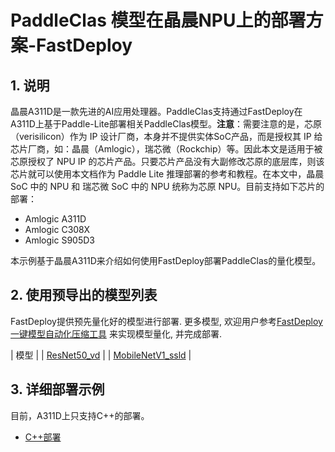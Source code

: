 # PaddleClas 模型在晶晨NPU上的部署方案-FastDeploy

## 1. 说明  

晶晨A311D是一款先进的AI应用处理器。PaddleClas支持通过FastDeploy在A311D上基于Paddle-Lite部署相关PaddleClas模型。**注意**：需要注意的是，芯原（verisilicon）作为 IP 设计厂商，本身并不提供实体SoC产品，而是授权其 IP 给芯片厂商，如：晶晨（Amlogic），瑞芯微（Rockchip）等。因此本文是适用于被芯原授权了 NPU IP 的芯片产品。只要芯片产品没有大副修改芯原的底层库，则该芯片就可以使用本文档作为 Paddle Lite 推理部署的参考和教程。在本文中，晶晨 SoC 中的 NPU 和 瑞芯微 SoC 中的 NPU 统称为芯原 NPU。目前支持如下芯片的部署：
- Amlogic A311D
- Amlogic C308X
- Amlogic S905D3

本示例基于晶晨A311D来介绍如何使用FastDeploy部署PaddleClas的量化模型。

## 2. 使用预导出的模型列表  

FastDeploy提供预先量化好的模型进行部署. 更多模型, 欢迎用户参考[FastDeploy 一键模型自动化压缩工具](https://github.com/PaddlePaddle/FastDeploy/tree/develop/tools/common_tools/auto_compression) 来实现模型量化, 并完成部署.

| 模型                 |
| [ResNet50_vd](https://bj.bcebos.com/paddlehub/fastdeploy/resnet50_vd_ptq.tar)            |
| [MobileNetV1_ssld](https://bj.bcebos.com/paddlehub/fastdeploy/mobilenetv1_ssld_ptq.tar)  |  

## 3. 详细部署示例

目前，A311D上只支持C++的部署。
- [C++部署](cpp)
